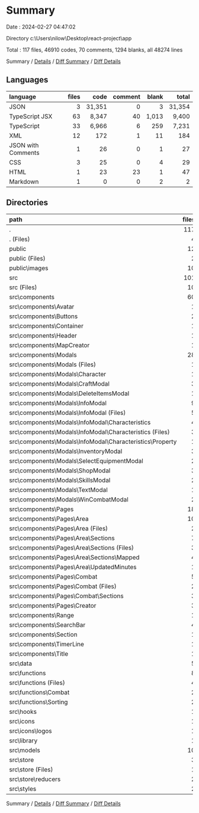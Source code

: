 # Summary

Date : 2024-02-27 04:47:02

Directory c:\\Users\\nilow\\Desktop\\react-project\\app

Total : 117 files,  46910 codes, 70 comments, 1294 blanks, all 48274 lines

Summary / [Details](details.md) / [Diff Summary](diff.md) / [Diff Details](diff-details.md)

## Languages
| language | files | code | comment | blank | total |
| :--- | ---: | ---: | ---: | ---: | ---: |
| JSON | 3 | 31,351 | 0 | 3 | 31,354 |
| TypeScript JSX | 63 | 8,347 | 40 | 1,013 | 9,400 |
| TypeScript | 33 | 6,966 | 6 | 259 | 7,231 |
| XML | 12 | 172 | 1 | 11 | 184 |
| JSON with Comments | 1 | 26 | 0 | 1 | 27 |
| CSS | 3 | 25 | 0 | 4 | 29 |
| HTML | 1 | 23 | 23 | 1 | 47 |
| Markdown | 1 | 0 | 0 | 2 | 2 |

## Directories
| path | files | code | comment | blank | total |
| :--- | ---: | ---: | ---: | ---: | ---: |
| . | 117 | 46,910 | 70 | 1,294 | 48,274 |
| . (Files) | 4 | 31,352 | 0 | 5 | 31,357 |
| public | 12 | 97 | 23 | 12 | 132 |
| public (Files) | 2 | 48 | 23 | 2 | 73 |
| public\\images | 10 | 49 | 0 | 10 | 59 |
| src | 101 | 15,461 | 47 | 1,277 | 16,785 |
| src (Files) | 10 | 212 | 14 | 39 | 265 |
| src\\components | 60 | 8,175 | 31 | 983 | 9,189 |
| src\\components\\Avatar | 1 | 99 | 8 | 9 | 116 |
| src\\components\\Buttons | 2 | 85 | 0 | 10 | 95 |
| src\\components\\Container | 1 | 20 | 0 | 4 | 24 |
| src\\components\\Header | 1 | 236 | 0 | 23 | 259 |
| src\\components\\MapCreator | 1 | 67 | 9 | 19 | 95 |
| src\\components\\Modals | 28 | 4,222 | 0 | 512 | 4,734 |
| src\\components\\Modals (Files) | 1 | 201 | 0 | 16 | 217 |
| src\\components\\Modals\\Character | 1 | 328 | 0 | 31 | 359 |
| src\\components\\Modals\\CraftModal | 3 | 630 | 0 | 78 | 708 |
| src\\components\\Modals\\DeleteItemsModal | 1 | 80 | 0 | 11 | 91 |
| src\\components\\Modals\\InfoModal | 9 | 792 | 0 | 129 | 921 |
| src\\components\\Modals\\InfoModal (Files) | 5 | 657 | 0 | 97 | 754 |
| src\\components\\Modals\\InfoModal\\Characteristics | 4 | 135 | 0 | 32 | 167 |
| src\\components\\Modals\\InfoModal\\Characteristics (Files) | 3 | 93 | 0 | 23 | 116 |
| src\\components\\Modals\\InfoModal\\Characteristics\\Property | 1 | 42 | 0 | 9 | 51 |
| src\\components\\Modals\\InventoryModal | 3 | 396 | 0 | 48 | 444 |
| src\\components\\Modals\\SelectEquipmentModal | 2 | 171 | 0 | 25 | 196 |
| src\\components\\Modals\\ShopModal | 3 | 716 | 0 | 95 | 811 |
| src\\components\\Modals\\SkillsModal | 2 | 673 | 0 | 52 | 725 |
| src\\components\\Modals\\TextModal | 1 | 27 | 0 | 6 | 33 |
| src\\components\\Modals\\WinCombatModal | 2 | 208 | 0 | 21 | 229 |
| src\\components\\Pages | 18 | 2,934 | 14 | 342 | 3,290 |
| src\\components\\Pages\\Area | 10 | 1,036 | 13 | 168 | 1,217 |
| src\\components\\Pages\\Area (Files) | 2 | 306 | 0 | 55 | 361 |
| src\\components\\Pages\\Area\\Sections | 7 | 694 | 0 | 102 | 796 |
| src\\components\\Pages\\Area\\Sections (Files) | 3 | 336 | 0 | 44 | 380 |
| src\\components\\Pages\\Area\\Sections\\Mapped | 4 | 358 | 0 | 58 | 416 |
| src\\components\\Pages\\Area\\UpdatedMinutes | 1 | 36 | 13 | 11 | 60 |
| src\\components\\Pages\\Combat | 5 | 886 | 1 | 108 | 995 |
| src\\components\\Pages\\Combat (Files) | 2 | 561 | 1 | 80 | 642 |
| src\\components\\Pages\\Combat\\Sections | 3 | 325 | 0 | 28 | 353 |
| src\\components\\Pages\\Creator | 3 | 1,012 | 0 | 66 | 1,078 |
| src\\components\\Range | 1 | 54 | 0 | 7 | 61 |
| src\\components\\SearchBar | 4 | 284 | 0 | 36 | 320 |
| src\\components\\Section | 1 | 74 | 0 | 6 | 80 |
| src\\components\\TimerLine | 1 | 77 | 0 | 8 | 85 |
| src\\components\\Title | 1 | 23 | 0 | 7 | 30 |
| src\\data | 5 | 5,017 | 0 | 26 | 5,043 |
| src\\functions | 8 | 425 | 0 | 65 | 490 |
| src\\functions (Files) | 4 | 152 | 0 | 15 | 167 |
| src\\functions\\Combat | 2 | 136 | 0 | 29 | 165 |
| src\\functions\\Sorting | 2 | 137 | 0 | 21 | 158 |
| src\\hooks | 1 | 4 | 0 | 1 | 5 |
| src\\icons | 1 | 122 | 1 | 1 | 124 |
| src\\icons\\logos | 1 | 122 | 1 | 1 | 124 |
| src\\library | 1 | 172 | 0 | 12 | 184 |
| src\\models | 10 | 270 | 1 | 39 | 310 |
| src\\store | 3 | 902 | 0 | 97 | 999 |
| src\\store (Files) | 1 | 13 | 0 | 4 | 17 |
| src\\store\\reducers | 2 | 889 | 0 | 93 | 982 |
| src\\styles | 2 | 162 | 0 | 14 | 176 |

Summary / [Details](details.md) / [Diff Summary](diff.md) / [Diff Details](diff-details.md)